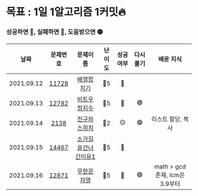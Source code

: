 # 목표 : 1일 1알고리즘 1커밋🔥

### 성공하면 🔵, 실패하면 🔴, 도움받으면 🟡

|    날짜    |                    문제번호                    |                           문제이름                           | 난이도 | 성공여부 | 다시풀기 |           배운 지식            |
| :--------: | :--------------------------------------------: | :----------------------------------------------------------: | :----: | :------: | :------: | :----------------------------: |
| 2021.09.12 | [11728](https://www.acmicpc.net/problem/11728) |     [배열합치기](https://www.acmicpc.net/problem/11728)      |  🥈5   |    🔵    |          |                                |
| 2021.09.13 | [12782](https://www.acmicpc.net/problem/12782) |    [비트우정지수](https://www.acmicpc.net/problem/12782)     |  🥈5   |    🔵    |    🟣    |                                |
| 2021.09.14 |  [2138](https://www.acmicpc.net/problem/2138)  |     [전구와스위치](https://www.acmicpc.net/problem/2138)     |  🥈2   |    🟡    |    🟣    |       리스트 할당, 복사        |
| 2021.09.15 | [14467](https://www.acmicpc.net/problem/14467) | [소가길을건너간이유1](https://www.acmicpc.net/problem/14467) |  🥈5   |    🔵    |          |                                |
| 2021.09.16 | [12871](https://www.acmicpc.net/problem/12871) |     [무한문자열](https://www.acmicpc.net/problem/12871)      |  🥈5   |    🔵    |    🟣    | math > gcd 존재, lcm은 3.9부터 |
